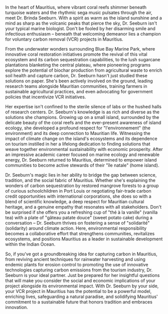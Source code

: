 In the heart of Mauritius, where vibrant coral reefs shimmer beneath turquoise waters and the rhythmic sega music pulsates through the air, meet Dr. Brinda Seeburn. With a spirit as warm as the island sunshine and a mind as sharp as the volcanic peaks that pierce the sky, Dr. Seeburn isn't your typical marine biologist. Don't be fooled by her disarming smile and infectious enthusiasm – beneath that welcoming demeanor lies a champion for voluntary carbon removal (VCR) projects in Mauritius.

From the underwater wonders surrounding Blue Bay Marine Park, where innovative coral restoration initiatives promote the revival of this vital ecosystem and its carbon sequestration capabilities, to the lush sugarcane plantations blanketing the central plateau, where pioneering programs explore the potential of biochar production from agricultural waste to enrich soil health and capture carbon, Dr. Seeburn hasn't just studied these solutions on paper. She's been actively involved on the ground, leading research teams alongside Mauritian communities, training farmers in sustainable agricultural practices, and even advocating for government policies that incentivize VCR initiatives.

Her expertise isn't confined to the sterile silence of labs or the hushed halls of research centers. Dr. Seeburn's knowledge is as rich and diverse as the solutions she champions. Growing up on a small island, surrounded by the delicate beauty of the coral reefs and the ever-present awareness of island ecology, she developed a profound respect for "l'environnement" (the environment) and its deep connection to Mauritian life. Witnessing the impact of climate change on the island's ecosystems and its dependence on tourism instilled in her a lifelong dedication to finding solutions that weave together environmental sustainability with economic prosperity. After an impressive academic career focused on marine ecology and renewable energy, Dr. Seeburn returned to Mauritius, determined to empower island communities to become active stewards of their "île natale" (home island).

Dr. Seeburn's magic lies in her ability to bridge the gap between science, tradition, and the social fabric of Mauritius. Whether she's explaining the wonders of carbon sequestration by restored mangrove forests to a group of curious schoolchildren in Port Louis or negotiating fair-trade carbon credit opportunities with international corporations, she does so with a blend of scientific knowledge, a deep respect for Mauritian cultural heritage, and a genuine empathy that resonates with all stakeholders. Don't be surprised if she offers you a refreshing cup of "thé à la vanille" (vanilla tea) with a plate of "gâteau patate douce" (sweet potato cake) during a conversation – Dr. Seeburn thrives on fostering a sense of "solidarité" (solidarity) around climate action. Here, environmental responsibility becomes a collaborative effort that strengthens communities, revitalizes ecosystems, and positions Mauritius as a leader in sustainable development within the Indian Ocean.

So, if you've got a groundbreaking idea for capturing carbon in Mauritius, from reviving ancient techniques for rainwater harvesting and using endemic plants for erosion control to promoting the use of innovative technologies capturing carbon emissions from the tourism industry, Dr. Seeburn is your ideal partner. Just be prepared for her insightful questions that will make you consider the social and economic implications of your project alongside its environmental impact. With Dr. Seeburn by your side, your VCR project in Mauritius has the potential to be a powerful model, enriching lives, safeguarding a natural paradise, and solidifying Mauritius' commitment to a sustainable future that honors tradition and embraces innovation. 
